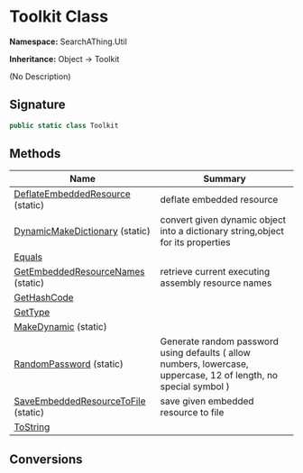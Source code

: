 # Toolkit Class
**Namespace:** SearchAThing.Util

**Inheritance:** Object → Toolkit

(No Description)

## Signature
```csharp
public static class Toolkit
```
## Methods
|**Name**|**Summary**|
|---|---|
|[DeflateEmbeddedResource](Toolkit/DeflateEmbeddedResource.md) (static)|deflate embedded resource|
|[DynamicMakeDictionary](Toolkit/DynamicMakeDictionary.md) (static)|convert given dynamic object into a dictionary string,object for its properties|
|[Equals](Toolkit/Equals.md)||
|[GetEmbeddedResourceNames](Toolkit/GetEmbeddedResourceNames.md) (static)|retrieve current executing assembly resource names|
|[GetHashCode](Toolkit/GetHashCode.md)||
|[GetType](Toolkit/GetType.md)||
|[MakeDynamic](Toolkit/MakeDynamic.md) (static)||
|[RandomPassword](Toolkit/RandomPassword.md) (static)|Generate random password using defaults ( allow numbers, lowercase, uppercase, 12 of length, no special symbol )|
|[SaveEmbeddedResourceToFile](Toolkit/SaveEmbeddedResourceToFile.md) (static)|save given embedded resource to file|
|[ToString](Toolkit/ToString.md)||
## Conversions
